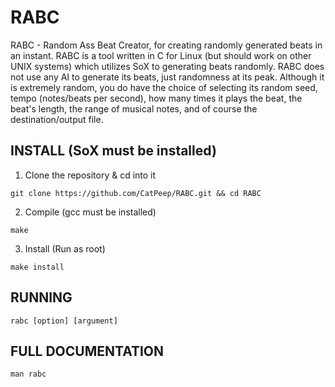 # RABC
RABC - Random Ass Beat Creator, for creating randomly generated beats in an instant.
RABC is a tool written in C for Linux (but should work on other UNIX systems) which utilizes SoX to generating beats randomly.
RABC does not use any AI to generate its beats, just randomness at its peak. Although it is extremely random, you do have the
choice of selecting its random seed, tempo (notes/beats per second), how many times it plays the beat, the beat's length, the
range of musical notes, and of course the destination/output file.

## INSTALL (SoX must be installed)
1. Clone the repository & cd into it  
```
git clone https://github.com/CatPeep/RABC.git && cd RABC
```  
  
2. Compile (gcc must be installed)  
```
make
```  
  
3. Install (Run as root)  
```
make install
```  
  
## RUNNING
```rabc [option] [argument]``` 

## FULL DOCUMENTATION
```man rabc```
